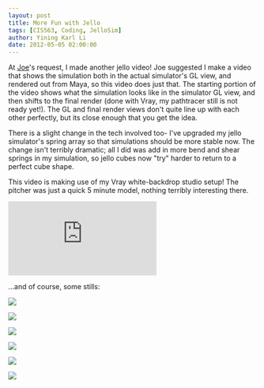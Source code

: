 ```yaml
---
layout: post
title: More Fun with Jello
tags: [CIS563, Coding, JelloSim]
author: Yining Karl Li
date: 2012-05-05 02:00:00
---
```


At [Joe](http://www.graphics.cornell.edu/~kiderj/)'s request, I made another jello video! Joe suggested I make a video that shows the simulation both in the actual simulator's GL view, and rendered out from Maya, so this video does just that. The starting portion of the video shows what the simulation looks like in the simulator GL view, and then shifts to the final render (done with Vray, my pathtracer still is not ready yet!). The GL and final render views don't quite line up with each other perfectly, but its close enough that you get the idea.

There is a slight change in the tech involved too- I've upgraded my jello simulator's spring array so that simulations should be more stable now. The change isn't terribly dramatic; all I did was add in more bend and shear springs in my simulation, so jello cubes now "try" harder to return to a perfect cube shape.

This video is making use of my Vray white-backdrop studio setup! The pitcher was just a quick 5 minute model, nothing terribly interesting there.

<div class='embed-container'><iframe src='https://player.vimeo.com/video/41545296' frameborder='0'>Fun with Jello</iframe></div>

...and of course, some stills:

[![]({{site.url}}/content/images/2012/May/jello_01.png)]({{site.url}}/content/images/2012/May/jello_01.png)

[![]({{site.url}}/content/images/2012/May/jello_02.png)]({{site.url}}/content/images/2012/May/jello_02.png)

[![]({{site.url}}/content/images/2012/May/jello_03.png)]({{site.url}}/content/images/2012/May/jello_03.png)

[![]({{site.url}}/content/images/2012/May/jello_04.png)]({{site.url}}/content/images/2012/May/jello_04.png)

[![]({{site.url}}/content/images/2012/May/jello_05.png)]({{site.url}}/content/images/2012/May/jello_05.png)

[![]({{site.url}}/content/images/2012/May/jello_06.png)]({{site.url}}/content/images/2012/May/jello_06.png)
